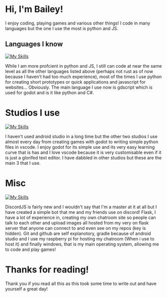# Hi, I'm Bailey!

I enjoy coding, playing games and various other things! I code in many languages but the one I use the most is python and JS.

## Languages I know
[![My Skills](https://skillicons.dev/icons?i=go,ts,js,py,c,cs,html,css,lua)](https://skillicons.dev)

While I am more profcient in python and JS, I still can code at near the same level as all the other languages listed above (perhaps not rust as of now because I haven't had too much experience), most of the times I use python for creating short prototypes or quick applications and javascript for websites... Obviously. The main language I use now is gdscript which is used for godot and is it like python and C#.

# Studios I use
[![My Skills](https://skillicons.dev/icons?i=androidstudio,vscode,godot)](https://skillicons.dev)

I haven't used android studio in a long time but the other two studios I use almost every day from creating games with godot to writing simple python files in vscode. I enjoy godot for its simple use and its very easy learning curve that is has and I love vscode because it is very customisable even if it is just a glorifed text editor. I have dabbled in other studios but these are the main 3 that I use.

# Misc
[![My Skills](https://skillicons.dev/icons?i=discordjs,flask,git,github,gradle,raspberrypi,windows)](https://skillicons.dev)

DiscordJS is fairly new and I wouldn't say that I'm a master at it at all but I have created a simple bot that me and my friends use on discord! Flask, I have a lot of experience in, creating my own chatroom site so people can talk to each other and upload images all hosted from my very on flask server that anyone can connect to and even see on my repos (key is hidden). Git and github are self explanotory, gradle because of android studio and I use my raspberry pi for hosting my chatroom (When i use to host it) and finally windows, that is my main operating system, allowing me to code and play games!

# Thanks for reading!

Thank you if you read all this as this took some time to write out and have yourself a great day!
